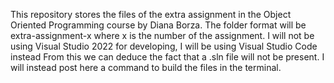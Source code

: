 This repository stores the files of the extra assignment in the Object Oriented Programming course by Diana Borza.
The folder format will be extra-assignment-x where x is the number of the assignment.
I will not be using Visual Studio 2022 for developing, I will be using Visual Studio Code instead
From this we can deduce the fact that a .sln file will not be present.
I will instead post here a command to build the files in the terminal.